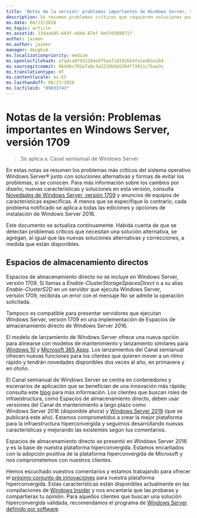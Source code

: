 ```yaml
---
title: 'Notas de la versión: problemas importantes de Windows Server, versión 1709'
description: Se resumen problemas críticos que requieren soluciones para evitar bloqueos, faltas de respuesta, errores de instalación o pérdida de datos.
ms.date: 04/23/2018
ms.topic: article
ms.assetid: 134aab85-664f-4d44-87ef-9e5fd389071f
author: jaimeo
ms.author: jaimeo
manager: dougkim
ms.localizationpriority: medium
ms.openlocfilehash: afadca07931284e975aaf18192664fa1ed81e184
ms.sourcegitcommit: 96d46c702e7a9c3a321bbbb5284f73911c7baa3c
ms.translationtype: HT
ms.contentlocale: es-ES
ms.lasthandoff: 08/27/2020
ms.locfileid: "89033743"
---
```

# <a name="release-notes-important-issues-in-windows-server-version-1709"></a>Notas de la versión: Problemas importantes en Windows Server, versión 1709

>Se aplica a: Canal semianual de Windows Server

En estas notas se resumen los problemas más críticos del sistema operativo Windows Server&reg; junto con soluciones alternativas y formas de evitar los problemas, si se conocen. Para más información sobre los cambios por diseño, nuevas características y soluciones en esta versión, consulta [Novedades de Windows Server, versión 1709](whats-new-in-windows-server-1709.md) y anuncios de equipos de características específicas. A menos que se especifique lo contrario, cada problema notificado se aplica a todas las ediciones y opciones de instalación de Windows Server 2016.

Este documento se actualiza continuamente. Habida cuenta de que se detectan problemas críticos que necesitan una solución alternativa, se agregan, al igual que las nuevas soluciones alternativas y correcciones, a medida que están disponibles.

## <a name="storage-spaces-direct"></a>Espacios de almacenamiento directos
[comment]: # (Id.: desconocido; Remitente: stevenek; estado: aprobado)
Espacios de almacenamiento directo no se incluye en Windows Server, versión 1709. Si llamas a *Enable-ClusterStorageSpacesDirect* o a su alias *Enable-ClusterS2D* en un servidor que ejecuta Windows Server, versión 1709, recibirás un error con el mensaje No se admite la operación solicitada.

Tampoco es compatible para presentar servidores que ejecutan Windows Server, versión 1709 en una implementación de Espacios de almacenamiento directo de Windows Server 2016.

El modelo de lanzamiento de Windows Server ofrece una nueva opción para alinearse con modelos de mantenimiento y lanzamiento similares para [Windows 10](/windows/deployment/update/waas-overview) y [Microsoft 365 Apps](https://docs.microsoft.com/DeployOffice/overview-update-channels). Los lanzamientos del Canal semianual ofrecen nuevas funciones para los clientes que quieren mover a un ritmo rápido y tendrán novedades disponibles dos veces al año, en primavera y en otoño.

El Canal semianual de Windows Server se centra en contenedores y escenarios de aplicación que se benefician de una innovación más rápida; consulta este [blog](https://cloudblogs.microsoft.com/windowsserver/2018/03/29/windows-server-semi-annual-channel-update) para más información. Los clientes que buscan roles de infraestructura, como Espacios de almacenamiento directo, deben usar versiones del Canal de mantenimiento a largo plazo como Windows Server 2016 (disponible ahora) y [Windows Server 2019](https://cloudblogs.microsoft.com/windowsserver/2018/03/20/introducing-windows-server-2019-now-available-in-preview) (que se publicará este año). Estamos comprometidos a crear la mejor plataforma para la infraestructura hiperconvergida y seguimos desarrollando nuevas características y mejorando las existentes según tus comentarios.

Espacios de almacenamiento directo se presentó en Windows Server 2016 y es la base de nuestra plataforma hiperconvergida. Estamos encantados con la adopción positiva de la plataforma hiperconvergida de Microsoft y nos comprometemos con nuestros clientes.

Hemos escuchado vuestros comentarios y estamos trabajando para ofrecer el [próximo conjunto de innovaciones](https://cloudblogs.microsoft.com/windowsserver/2017/09/07/sneak-peek-2-windows-server-version-1709-hyper-converged-infrastructure/) para nuestra plataforma hiperconvergida. Estas características están disponibles actualmente en las compilaciones de [Windows Insider](https://insider.windows.com/for-business/) y nos encantaría que las probaras y compartieras tu opinión. Para aquellos clientes que buscan una solución hiperconvergida validada, recomendamos el programa de [Windows Server definido por software](https://microsoft.com/wssd).
